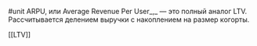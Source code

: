 #unit 
ARPU, или Average Revenue Per User_,_ — это полный аналог LTV. Рассчитывается делением выручки с накоплением на размер когорты.


[[LTV]]